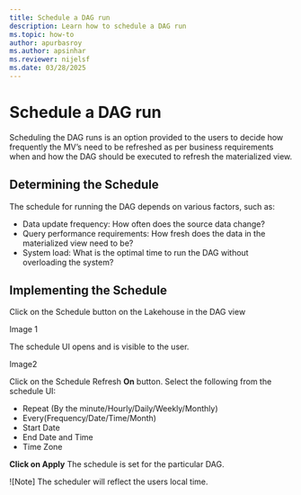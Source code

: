 ```yaml
---
title: Schedule a DAG run
description: Learn how to schedule a DAG run
ms.topic: how-to
author: apurbasroy
ms.author: apsinhar
ms.reviewer: nijelsf
ms.date: 03/28/2025
---
```


# Schedule a DAG run

Scheduling the DAG runs is an option provided to the users to decide how frequently the MV’s need to be refreshed as per business requirements when and how the DAG should be executed to refresh the materialized view.

## Determining the Schedule

The schedule for running the DAG depends on various factors, such as:
* Data update frequency: How often does the source data change?
* Query performance requirements: How fresh does the data in the materialized view need to be?
*	System load: What is the optimal time to run the DAG without overloading the system?

## Implementing the Schedule

Click on the Schedule button on the Lakehouse in the DAG view

Image 1


The schedule UI opens and is visible to the user.

Image2


Click on the Schedule Refresh **On** button.
Select the following from the schedule UI:

*	Repeat (By the minute/Hourly/Daily/Weekly/Monthly)
*	Every(Frequency/Date/Time/Month)
*	Start Date
*	End Date and Time
*	Time Zone

**Click on Apply**
The schedule is set for the particular DAG.

![Note] The scheduler will reflect the users local time.
